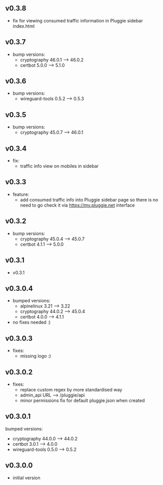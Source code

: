 ## v0.3.8

- fix for viewing consumed traffic information in Pluggie sidebar index.html


## v0.3.7

- bump versions:
  - cryptography 46.0.1 --> 46.0.2
  - certbot 5.0.0 --> 5.1.0


## v0.3.6

- bump versions:
  - wireguard-tools 0.5.2 --> 0.5.3


## v0.3.5

- bump versions:
  - cryptography 45.0.7 --> 46.0.1


## v0.3.4

- fix:
  - traffic info view on mobiles in sidebar


## v0.3.3

- feature:
  - add consumed traffic info into Pluggie sidebar page so there is no need to go check it via https://my.pluggie.net interface


## v0.3.2

- bump versions:
  - cryptography 45.0.4 --> 45.0.7
  - certbot 4.1.1 --> 5.0.0


## v0.3.1

- v0.3.1


## v0.3.0.4

- bumped versions:
  - alpinelinux 3.21 --> 3.22
  - cryptography 44.0.2 --> 45.0.4
  - certbot 4.0.0 --> 4.1.1
- no fixes needed :)


## v0.3.0.3

- fixes:
  - missing logo :)


## v0.3.0.2

- fixes:
  - replace custom regex by more standardised way
  - admin_api URL --> /pluggie/api
  - minor permissions fix for default pluggie.json when created


## v0.3.0.1

bumped versions:
  - cryptography 44.0.0 --> 44.0.2
  - certbot 3.0.1 --> 4.0.0
  - wireguard-tools 0.5.0 --> 0.5.2


## v0.3.0.0

- initial version
